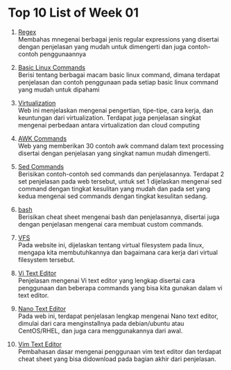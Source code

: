# Top 10 List of Week 01

1. [Regex](https://developer.mozilla.org/en-US/docs/Web/JavaScript/Guide/Regular_Expressions/Cheatsheet)<br>
Membahas mnegenai berbagai jenis regular expressions yang disertai dengan penjelasan yang mudah untuk dimengerti dan juga contoh-contoh penggunaannya


2. [Basic Linux Commands](https://linuxize.com/post/basic-linux-commands/)<br>
Berisi tentang berbagai macam basic linux command, dimana terdapat penjelasan dan contoh penggunaan pada setiap basic linux command yang mudah untuk dipahami

3. [Virtualization](https://www.vmware.com/solutions/virtualization.html)<br>
Web ini menjelaskan mengenai pengertian, tipe-tipe, cara kerja, dan keuntungan dari virtualization. Terdapat juga penjelasan singkat mengenai perbedaan antara virtualization dan cloud computing

4. [AWK Commands](https://likegeeks.com/awk-command/)<br>
Web yang memberikan 30 contoh awk command dalam text processing disertai dengan penjelasan yang singkat namun mudah dimengerti.

5. [Sed Commands](https://www.geeksforgeeks.org/sed-command-in-linux-unix-with-examples/)<br>
Berisikan contoh-contoh sed commands dan penjelasannya. Terdapat 2 set penjelasan pada web tersebut, untuk set 1 dijelaskan mengenai sed command dengan tingkat kesulitan yang mudah dan pada set yang kedua mengenai sed commands dengan tingkat kesulitan sedang.

6. [bash](https://www.educative.io/blog/bash-shell-command-cheat-sheet)<br>
Berisikan cheat sheet mengenai bash dan penjelasannya, disertai juga dengan penjelasan mengenai cara membuat custom commands.

7. [VFS](https://opensource.com/article/19/3/virtual-filesystems-linux)<br>
Pada website ini, dijelaskan tentang virtual filesystem pada linux, mengapa kita membutuhkannya dan bagaimana cara kerja dari virtual filesystem tersebut.

8. [Vi Text Editor](https://www.tutorialspoint.com/unix/unix-vi-editor.htm/)<br>
Penjelasan mengenai Vi text editor yang lengkap disertai cara penggunaan dan beberapa commands yang bisa kita gunakan dalam vi text editor.

9. [Nano Text Editor](https://www.hostinger.com/tutorials/how-to-install-and-use-nano-text-editor)<br>
Pada web ini, terdapat penjelasan lengkap mengenai Nano text editor, dimulai dari cara menginstallnya pada debian/ubuntu atau CentOS/RHEL, dan juga cara menggunakannya dari awal.

10. [Vim Text Editor](https://opensource.com/article/19/3/getting-started-vim)<br>
Pembahasan dasar mengenai penggunaan vim text editor dan terdapat cheat sheet yang bisa didownload pada bagian akhir dari penjelasan.